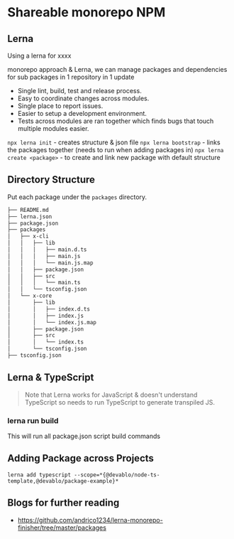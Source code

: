# Shareable monorepo NPM

## Lerna

Using a lerna for xxxx

monorepo approach & Lerna, we can manage packages and dependencies for sub packages in 1 repository in 1 update

* Single lint, build, test and release process.
* Easy to coordinate changes across modules.
* Single place to report issues.
* Easier to setup a development environment.
* Tests across modules are ran together which finds bugs that touch multiple modules easier.

`npx lerna init` - creates structure & json file
`npx lerna bootstrap` - links the packages together (needs to run when adding packages in)
`npx lerna create <package>` - to create and link new package with default structure

## Directory Structure

Put each package under the `packages` directory.

``` markdown
├── README.md
├── lerna.json
├── package.json
├── packages
│   ├── x-cli
│   │   ├── lib
│   │   │   ├── main.d.ts
│   │   │   ├── main.js
│   │   │   └── main.js.map
│   │   ├── package.json
│   │   ├── src
│   │   │   └── main.ts
│   │   └── tsconfig.json
│   └── x-core
│       ├── lib
│       │   ├── index.d.ts
│       │   ├── index.js
│       │   └── index.js.map
│       ├── package.json
│       ├── src
│       │   └── index.ts
│       └── tsconfig.json
├── tsconfig.json
```

## Lerna & TypeScript

> Note that Lerna works for JavaScript & doesn't understand TypeScript so needs to run TypeScript to generate transpiled JS.

### lerna run build

This will run all package.json script build commands

## Adding Package across Projects

`lerna add typescript --scope=*{@devablo/node-ts-template,@devablo/package-example}*`

## Blogs for further reading

* <https://github.com/andrico1234/lerna-monorepo-finisher/tree/master/packages>
